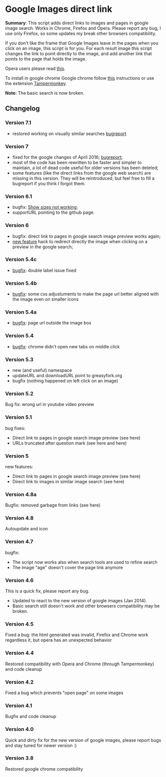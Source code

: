 Google Images direct link
=========================

**Summary**: This script adds direct links to images and pages in
google image search. 
Works in Chrome, Firefox and Opera. Please report any bug, I use only
Firefox, so some updates my break other browsers compatibility.

If you don't like the frame that Google Images leave in the pages when
you click on an image, this script is for you.
For each result image this script changes the link to point directly to
the image, and add another link that points to the page that holds the
image.

Opera users please read [this](http://www.opera.com/docs/userjs/using/#securepages).

To install in google chrome Google chrome follow
[this](http://techie-buzz.com/browsers/chrome-blocking-extension-apps-scripts-chrome-web-store.html)
instructions or use the extension
[Tampermonkey](https://chrome.google.com/webstore/detail/tampermonkey/dhdgffkkebhmkfjojejmpbldmpobfkfo?hl=en).

**Note:** The basic search is now broken.

## Changelog

### Version 7.1
- restored working on visually similar searches
  [bugreport](https://github.com/Lorentz83/userscripts/issues/8)

### Version 7
- fixed for the google changes of April 2016;
  [bugreport](https://github.com/Lorentz83/userscripts/issues/5); 
- most of the code has been rewritten to be faster and simpler to
  maintain, a lot of dead code useful for older versions has been
  deleted;
- some features (like the direct links from the google web search) are
  missing in this version. They will be reintroduced, but feel free to
  fill a bugreport if you think I forgot them.

### Version 6.1
- bugfix: [Show sizes not working](https://github.com/Lorentz83/userscripts/issues/4);
- supportURL pointing to the github page.

### Version 6
- bugfix: direct link to pages in google search image preview works again;
- [new feature](https://greasyfork.org/en/forum/discussion/4841/) hack
   to redirect directly the image when clicking on a preview in the google search;

### Version 5.4c
- [bugfix](https://greasyfork.org/en/forum/discussion/comment/10025/#Comment_10025): double label issue fixed

### Version 5.4b
- [bugfix](https://greasyfork.org/en/forum/discussion/comment/9870/#Comment_9870): some css adjustuments to make the page url better aligned with the image even on smaller icons

### Version 5.4a
- [bugfix](https://greasyfork.org/de/forum/discussion/3123/popup-not-correctly-aligned): page url outside the image box

### Version 5.4
- [bugfix](https://greasyfork.org/en/forum/discussion/2898/a-new-tab): chrome didn't open new tabs on middle click

### Version 5.3
- new (and useful) namespace
- updateURL and downloadURL point to greasyfork.org
- bugfix (nothing happened on left click on an image)

### Version 5.2
Bug fix: wrong url in youtube video preview

### Version 5.1
bug fixes:
- Direct link to pages in google search image preview (see here)
- URLs truncated after question mark (see here and here)

### Version 5
new features:
- Direct link to pages in google search image preview (see here)
- Direct link to images in similar image search (see here)

### Version 4.8a
Bugfix: removed garbage from links (see here)

### Version 4.8
Autoupdate and icon

### Version 4.7
bugfix: 
- The script now works also when search tools are used to refine search
- The image "age" doesn't cover the page link anymore

### Version 4.6
This is a quick fix, please report any bug.
- Updated to react to the new version of google images (Jan 2014).
- Basic search still doesn't work and other browsers
compatibility may be broken. 

### Version 4.5
Fixed a bug: the html generated was invalid, Firefox and Chrome work
regardless it, but opera has an unexpected behavior

### Version 4.4
Restored compatibility with Opera and Chrome (through Tampermonkey)
and code cleanup

### Version 4.2
Fixed a bug which prevents "open page" on some images

### Version 4.1
Bugfix and code cleanup

### Version 4.0
Quick and dirty fix for the new version of google images, please
report bugs and stay tuned for newer version :)

### Version 3.8
Restored google chrome compatibility

